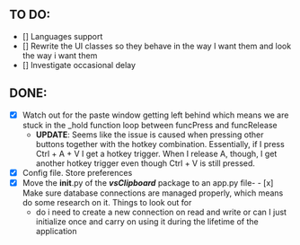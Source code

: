 ## TO DO:
- [] Languages support
- [] Rewrite the UI classes so they behave in the way I want them and look the way i want them
- [] Investigate occasional delay

## DONE:
- [x] Watch out for the paste window getting left behind which means we are stuck in the _hold function loop between funcPress and funcRelease
    + **UPDATE**: Seems like the issue is caused when pressing other buttons together with the hotkey combination. Essentially, if I press Ctrl + A + V I get a hotkey trigger. When I release A, though, I get another hotkey trigger even though Ctrl + V is still pressed.
- [x] Config file. Store preferences
- [x] Move the __init__.py of the ***vsClipboard*** package to an app.py file- - [x] Make sure database connections are managed properly, which means do some research on it. Things to look out for
    + do i need to create a new connection on read and write or can I just initialize once and carry on using it during the lifetime of the application
